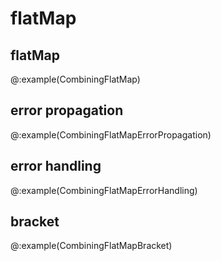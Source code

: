 # flatMap
## flatMap
@:example(CombiningFlatMap)

## error propagation
@:example(CombiningFlatMapErrorPropagation)

## error handling
@:example(CombiningFlatMapErrorHandling)

## bracket
@:example(CombiningFlatMapBracket)
